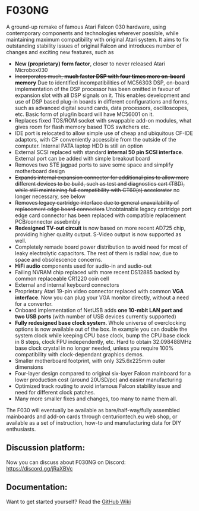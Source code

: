 # F030NG
A ground-up remake of famous Atari Falcon 030 hardware, using contemporary components and technologies wherever possible, while maintaining maximum compatibility with original Atari system.
It aims to fix outstanding stability issues of original Falcon and introduces number of changes and exciting new features, such as
- **New (proprietary) form factor**, closer to never released Atari Microbox030
- ~~Incorporates much, **much faster DSP with four times more on-board memory**~~ Due to identified incompatibilities of MC56303 DSP, on-board implementation of the DSP processor has been omitted in favour of expansion slot with all DSP signals on it. This enables development and use of DSP based plug-in boards in different configurations and forms, such as advanced digital sound cards, data processors, oscilloscopes, etc. Basic form of plug/in board will have MC56001 on it.
- Replaces fixed TOS/ROM socket with swappable add-on modules, what gives room for flash memory based TOS switchers etc.
- IDE port is relocated to allow simple use of cheap and ubiquitous CF-IDE adaptors, with CF conveniently accessible from the outside of the computer. Internal PATA laptop HDD is still an option
- External SCSI replaced with standard **internal 50 pin SCSI interface**. External port can be added with simple breakout board
- Removes two STE jagpad ports to save some space and simplify motherboard design
- ~~Expands internal expansion connector for additional pins to allow more different devices to be build, such as test and diagnostics cart (TBD), while still maintaining full compatibility with CT60(e) accelerator~~ no longer necessary, see below
- ~~Removes legacy cartridge interface due to general unavailability of replacement edge board connectors~~ Unobtainable legacy cartridge port edge card connector has been replaced with compatible replacement PCB/connector assebmbly
- **Redesigned TV-out circuit** is now based on more recent AD725 chip, providing higher quality output. S-Video output is now supported as well.
- Completely remade board power distribution to avoid need for most of leaky electrolytic capacitors. The rest of them is radial now, due to space and obsolescence concerns.
- **HiFi audio** components used for audio-in and audio-out
- Failing NVRAM chip replaced with more recent DS12885 backed by common replaceable CR1220 coin cell
- External and internal keyboard connectors
- Proprietary Atari 19-pin video connector replaced with common **VGA interface**. Now you can plug your VGA monitor directly, without a need for a convertor.
- Onboard implementation of NetUSB adds **one 10-mbit LAN port and two USB ports** (with number of USB devices currently supported)
- **Fully redesigned base clock system**. Whole universe of overclocking options is now available out of the box.  In example you can double the system clock while keeping CPU base clock, bump the CPU base clock in 8 steps, clock FPU independently, etc. Hard to obtain 32.098488MHz base clock crystal in no longer needed, unless you require 100% compatibility with clock-dependant graphics demos.
- Smaller motherboard footprint, with only 325.6x225mm outer dimensions
- Four-layer design compared to original six-layer Falcon mainboard for a lower production cost (around 20USD/pc) and easier manufacturing
- Optimized track routing to avoid infamous Falcon stability issue and need for different clock patches.
- Many more smaller fixes and changes, too many to name them all.

The F030 will eventually be available as bare/half-way/fully assembled mainboards and add-on cards through centuriontech.eu web shop, or available as a set of instruction, how-to and manufacturing data for DIY enthusiasts.

## Discussion platform:
Now you can discuss about F030NG on Discord: https://discord.gg/jRaXBVc

## Documentation:
Want to get started yourself? Read the [GitHub Wiki](https://github.com/salacpavel/F030NG/wiki)

